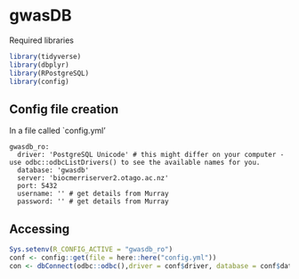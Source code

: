 
<!-- README.md is generated from README.Rmd. Please edit that file -->

gwasDB
======

Required libraries

``` r
library(tidyverse)
library(dbplyr)
library(RPostgreSQL)
library(config)
```

Config file creation
--------------------

In a file called \`config.yml’

    gwasdb_ro:
      driver: 'PostgreSQL Unicode' # this might differ on your computer - use odbc::odbcListDrivers() to see the available names for you.
      database: 'gwasdb'
      server: 'biocmerriserver2.otago.ac.nz'
      port: 5432
      username: '' # get details from Murray
      password: '' # get details from Murray

Accessing
---------

``` r
Sys.setenv(R_CONFIG_ACTIVE = "gwasdb_ro")
conf <- config::get(file = here::here("config.yml"))
con <- dbConnect(odbc::odbc(),driver = conf$driver, database = conf$database, servername = conf$server, port = conf$port, UID = conf$user, PWD = conf$password , timeout = 100)
```
